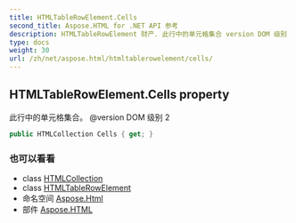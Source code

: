 ```yaml
---
title: HTMLTableRowElement.Cells
second_title: Aspose.HTML for .NET API 参考
description: HTMLTableRowElement 财产. 此行中的单元格集合 version DOM 级别 2
type: docs
weight: 30
url: /zh/net/aspose.html/htmltablerowelement/cells/
---
```

## HTMLTableRowElement.Cells property

此行中的单元格集合。 @version DOM 级别 2

```csharp
public HTMLCollection Cells { get; }
```

### 也可以看看

* class [HTMLCollection](../../../aspose.html.collections/htmlcollection/)
* class [HTMLTableRowElement](../)
* 命名空间 [Aspose.Html](../../htmltablerowelement/)
* 部件 [Aspose.HTML](../../../)


